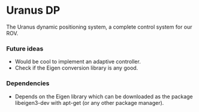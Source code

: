 # Uranus DP
The Uranus dynamic positioning system, a complete control system for our ROV.

### Future ideas
- Would be cool to implement an adaptive controller.
- Check if the Eigen conversion library is any good.

### Dependencies
- Depends on the Eigen library which can be downloaded as the package libeigen3-dev with apt-get (or any other package manager).
